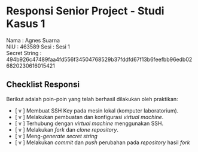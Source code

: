 # Responsi Senior Project - Studi Kasus 1

Nama : Agnes Suarna  
NIU : 463589 
Sesi : Sesi 1  
Secret String : 494b926c47489faa4fd556f34504768529b37fddfd67f13b6feefbb96edb026820230616015421

## Checklist Responsi

Berikut adalah poin-poin yang telah berhasil dilakukan oleh praktikan:

- [ v ] Membuat SSH Key pada mesin lokal (komputer laboratorium).
- [ v ] Melakukan pembuatan dan konfigurasi _virtual machine_.
- [ v ] Terhubung dengan _virtual machine_ menggunakan SSH.
- [ v ] Melakukan _fork_ dan _clone_ _repository_.
- [ v ] Meng-_generate_ _secret string_
- [ v ] Melakukan _commit_ dan _push_ perubahan pada _repository_ hasil _fork_

